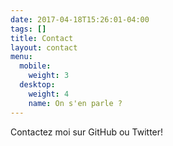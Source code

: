 ```yaml
---
date: 2017-04-18T15:26:01-04:00
tags: []
title: Contact
layout: contact
menu:
  mobile:
    weight: 3
  desktop:
    weight: 4
    name: On s'en parle ?
---
```


Contactez moi sur GitHub ou Twitter!
